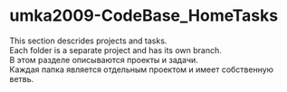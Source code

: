 # umka2009-CodeBase_HomeTasks
This section descrides projects and tasks.<br>
Each folder is a separate project and has its own branch.<br>
В этом разделе описываются проекты и задачи.<br>
Каждая папка является отдельным проектом и имеет собственную ветвь.<br>
